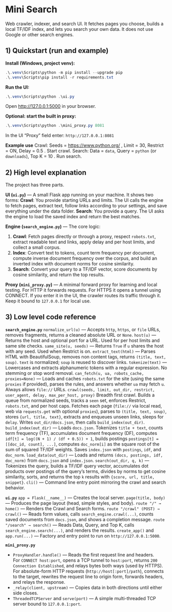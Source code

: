 # Mini Search

Web crawler, indexer, and search UI. It fetches pages you choose, builds a local TF/IDF index, and lets you search your own data. It does not use Google or other search engines.

## 1) Quickstart (run and example)

**Install (Windows, project venv):**
~~~powershell
.\.venv\Scripts\python -m pip install --upgrade pip
.\.venv\Scripts\pip install -r requirements.txt
~~~

**Run the UI:**
~~~powershell
.\.venv\Scripts\python .\ui.py
~~~
Open http://127.0.0.1:5000 in your browser.

**Optional: start the built in proxy:**
~~~powershell
.\.venv\Scripts\python .\mini_proxy.py 8081
~~~
In the UI “Proxy” field enter: `http://127.0.0.1:8081`

**Example use**
Crawl: Seeds = https://www.python.org/ , Limit = 30, Restrict = ON, Delay = 0.5 . Start crawl.
Search: Data = `data`, Query = `python` (or `downloads`), Top K = 10 . Run search.

## 2) High level explanation

The project has three parts.

**UI (`ui.py`)** — A small Flask app running on your machine. It shows two forms:
**Crawl**: You provide starting URLs and limits. The UI calls the engine to fetch pages, extract text, follow links according to your settings, and save everything under the data folder.
**Search**: You provide a query. The UI asks the engine to load the saved index and return the best matches.

**Engine (`search_engine.py`)** — The core logic:
1) **Crawl**: Fetch pages directly or through a proxy, respect `robots.txt`, extract readable text and links, apply delay and per host limits, and collect a small corpus.  
2) **Index**: Convert text to tokens, count term frequency per document, compute inverse document frequency over the corpus, and build an inverted index with document norms for cosine similarity.  
3) **Search**: Convert your query to a TF/IDF vector, score documents by cosine similarity, and return the top results.

**Proxy (`mini_proxy.py`)** — A minimal forward proxy for learning and local testing. For HTTP it forwards requests. For HTTPS it opens a tunnel using CONNECT. If you enter it in the UI, the crawler routes its traffic through it. Keep it bound to `127.0.0.1` for local use.

## 3) Low level code reference

**`search_engine.py`**
`normalize_url(u)` — Accepts `http`, `https`, or `file` URLs, removes fragments, returns a cleaned absolute URL or `None`.
`host(u)` — Returns the host and optional port for a URL. Used for per host limits and same site checks.
`same_site(u, seeds)` — Returns `True` if `u` shares the host with any seed. Used when Restrict is on.
`extract_text(html)` — Parses HTML with BeautifulSoup, removes non content tags, returns `(title, text, soup)`. `text` is normalized; `soup` is reused to discover links.
`tokenize(text)` — Lowercases and extracts alphanumeric tokens with a regular expression. No stemming or stop word removal.
`can_fetch(u, ua, robots_cache, proxies=None)` — Loads and caches `robots.txt` for the site (using the same `proxies` if provided), parses the rules, and answers whether `ua` may fetch `u`. Always allows `file://` URLs.
`crawl(seeds, limit, out_dir, restrict, user_agent, delay, max_per_host, proxy)`  Breadth first crawl. Builds a queue from normalized seeds, tracks a `seen` set, enforces Restrict, `robots.txt`, and per host caps. Fetches each page (`file://` via local read, web via `requests.get` with optional `proxies`), parses to `(title, text, soup)`, stores `{url, title, text}`, extracts and enqueues unseen links, sleeps for `delay`. Writes `out_dir/docs.json`, then calls `build_index(out_dir)`.
`build_index(out_dir)` — Loads `docs.json`. Tokenizes `title + text`, counts term frequency (TF), accumulates document frequency (DF), computes `idf[t] = log((N + 1) / (df + 0.5)) + 1`, builds postings `postings[t] = [[doc_id, count], ...]`, computes `doc_norm[i]` as the square root of the sum of squared TF/IDF weights. Saves `index.json` with `postings`, `idf`, and `doc_norm`.
`load_data(out_dir)` — Loads and returns `(docs, postings, idf, doc_norm)` from `docs.json` and `index.json`.
`search(out_dir, q, k)` — Tokenizes the query, builds a TF/IDF query vector, accumulates dot products over postings of the query’s terms, divides by norms to get cosine similarity, sorts, and returns the top `k` results with `{score, url, title, snippet}`.
`cli()` — Command line entry point mirroring the crawl and search behavior.

**`ui.py`**
`app = Flask(__name__)` — Creates the local server.
`page(title, body)` — Produces the page layout (head, simple styles, and body).
`route "/" → home()` — Renders the Crawl and Search forms.
`route "/crawl" (POST) → crawl()` — Reads form values, calls `search_engine.crawl(...)`, counts saved documents from `docs.json`, and shows a completion message.
`route "/search" → search()` — Reads Data, Query, and Top K, calls `search_engine.search(...)`, and renders the results.
`create_app()` and `app.run(...)` — Factory and entry point to run on `http://127.0.0.1:5000`.

**`mini_proxy.py`**
- `ProxyHandler.handle()` — Reads the first request line and headers.  
  For `CONNECT host:port`, opens a TCP tunnel to `host:port`, returns `200 Connection Established`, and relays bytes both ways (used by HTTPS).  
  For absolute-form HTTP requests (`http://host[:port]/path`), connects to the target, rewrites the request line to origin form, forwards headers, and relays the response.
- `_relay(client, upstream)` — Copies data in both directions until either side closes.
- `ThreadedTCPServer` and `serve(port)` — A simple multi-threaded TCP server bound to `127.0.0.1:port`.
